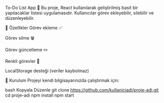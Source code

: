 To-Do List App 📝
Bu proje, React kullanılarak geliştirilmiş basit bir yapılacaklar listesi uygulamasıdır.
Kullanıcılar görev ekleyebilir, silebilir ve düzenleyebilir.

🚀 Özellikler
Görev ekleme ✅

Görev silme 🗑️

Görev güncelleme ✏️

Renkli görevler 🎨

LocalStorage desteği (veriler kaybolmaz)

🧪 Kurulum
Projeyi kendi bilgisayarınızda çalıştırmak için:

bash
Kopyala
Düzenle
git clone https://github.com/kullaniciadi/proje-adi.git
cd proje-adi
npm install
npm start
